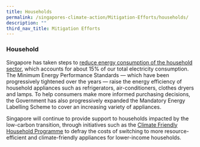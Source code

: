 ```yaml
---
title: Households
permalink: /singapores-climate-action/Mitigation-Efforts/households/
description: ""
third_nav_title: Mitigation Efforts
---
```


### Household

Singapore has taken steps to [reduce energy consumption of the household sector](https://www.nea.gov.sg/our-services/climate-change-energy-efficiency/energy-efficiency/household-sector/), which accounts for about 15% of our total electricity consumption. The Minimum Energy Performance Standards — which have been progressively tightened over the years — raise the energy efficiency of household appliances such as refrigerators, air-conditioners, clothes dryers and lamps. To help consumers make more informed purchasing decisions, the Government has also progressively expanded the Mandatory Energy Labelling Scheme to cover an increasing variety of appliances.

Singapore will continue to provide support to households impacted by the low-carbon transition, through initiatives such as the [Climate Friendly Household Programme](https://www.climate-friendly-households.gov.sg) to defray the costs of switching to more resource-efficient and climate-friendly appliances for lower-income households.